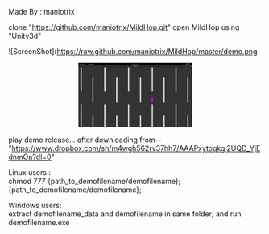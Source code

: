 Made By : maniotrix

clone  "https://github.com/maniotrix/MildHop.git"
open MildHop using "Unity3d"

![ScreenShot](https://raw.github.com/maniotrix/MildHop/master/demo.png

<div align="center">
        <img width="45%" src="demo.png" alt="About screen" title="About screen"</img>
</div>

play demo release...
 after downloading from--
"https://www.dropbox.com/sh/m4wgh562rv37hh7/AAAPxytoqkgi2UQD_YjEdnmOa?dl=0"

Linux users :  
chmod 777 {path_to_demofilename/demofilename};
{path_to_demofilename/demofilename};

Windows users:  
extract demofilename_data and demofilename in same folder;
and run demofilename.exe

